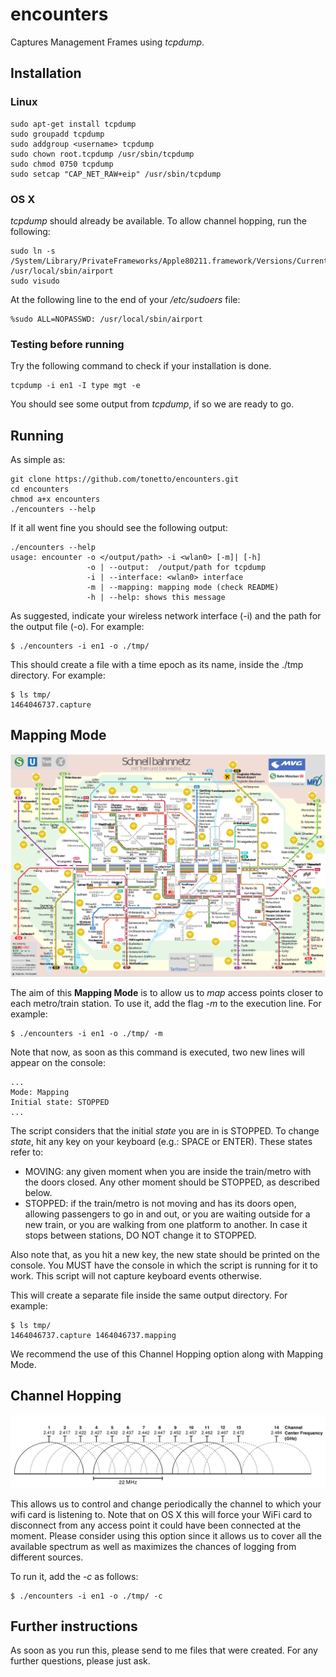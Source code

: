 # encounters

Captures Management Frames using *tcpdump*.

## Installation

### Linux

```
sudo apt-get install tcpdump
sudo groupadd tcpdump
sudo addgroup <username> tcpdump
sudo chown root.tcpdump /usr/sbin/tcpdump
sudo chmod 0750 tcpdump
sudo setcap "CAP_NET_RAW+eip" /usr/sbin/tcpdump
```

### OS X

*tcpdump* should already be available. To allow channel hopping, run the following:

```
sudo ln -s /System/Library/PrivateFrameworks/Apple80211.framework/Versions/Current/Resources/airport /usr/local/sbin/airport
sudo visudo
```

At the following line to the end of your */etc/sudoers* file:

```
%sudo ALL=NOPASSWD: /usr/local/sbin/airport
```

### Testing before running

Try the following command to check if your installation is done.

```
tcpdump -i en1 -I type mgt -e
```

You should see some output from *tcpdump*, if so we are ready to go.

## Running

As simple as:
```
git clone https://github.com/tonetto/encounters.git
cd encounters
chmod a+x encounters
./encounters --help
```

If it all went fine you should see the following output:
```
./encounters --help
usage: encounter -o </output/path> -i <wlan0> [-m]| [-h]
                 -o | --output:  /output/path for tcpdump
                 -i | --interface: <wlan0> interface
                 -m | --mapping: mapping mode (check README)
                 -h | --help: shows this message
```

As suggested, indicate your wireless network interface (-i) and the path for the output file (-o). For example:

```
$ ./encounters -i en1 -o ./tmp/
```

This should create a file with a time epoch as its name, inside the ./tmp directory. For example:

```
$ ls tmp/
1464046737.capture
```

## Mapping Mode

![](images/Encounters.png)

The aim of this **Mapping Mode** is to allow us to *map* access points closer to each metro/train station. To use it, add the flag *-m* to the execution line. For example:

```
$ ./encounters -i en1 -o ./tmp/ -m
```

Note that now, as soon as this command is executed, two new lines will appear on the console:

```
...
Mode: Mapping
Initial state: STOPPED
...
```

The script considers that the initial *state* you are in is STOPPED. To change *state*, hit any key on your keyboard (e.g.: SPACE or ENTER). These states refer to:
* MOVING: any given moment when you are inside the train/metro with the doors closed. Any other moment should be STOPPED, as described below.
* STOPPED: if the train/metro is not moving and has its doors open, allowing passengers to go in and out, or you are waiting outside for a new train, or you are walking from one platform to another. In case it stops between stations, DO NOT change it to STOPPED.

Also note that, as you hit a new key, the new state should be printed on the console. You MUST have the console in which the script is running for it to work. This script will not capture keyboard events otherwise.

This will create a separate file inside the same output directory. For example:
```
$ ls tmp/
1464046737.capture 1464046737.mapping
```

We recommend the use of this Channel Hopping option along with Mapping Mode.

## Channel Hopping

![](images/wifi_channels.png)

This allows us to control and change periodically the channel to which your wifi card is listening to. Note that on OS X this will force your WiFi card to disconnect from any access point it could have been connected at the moment. Please consider using this option since it allows us to cover all the available spectrum as well as maximizes the chances of logging from different sources.

To run it, add the *-c* as follows:

```
$ ./encounters -i en1 -o ./tmp/ -c
```

## Further instructions

As soon as you run this, please send to me files that were created. For any further questions, please just ask.
